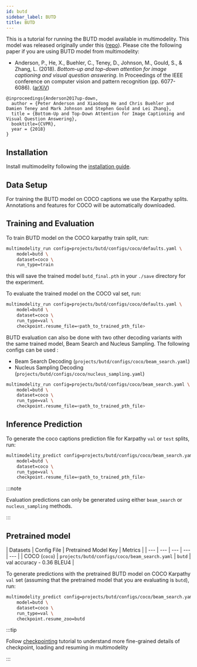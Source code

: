 ```yaml
---
id: butd
sidebar_label: BUTD
title: BUTD
---
```


This is a tutorial for running the BUTD model available in multimodelity. This model was released originally under this ([repo](https://github.com/peteanderson80/bottom-up-attention)). Please cite the following paper if you are using BUTD model from multimodelity:

* Anderson, P., He, X., Buehler, C., Teney, D., Johnson, M., Gould, S., & Zhang, L. (2018). *Bottom-up and top-down attention for image captioning and visual question answering*. In Proceedings of the IEEE conference on computer vision and pattern recognition (pp. 6077-6086). ([arXiV](https://arxiv.org/abs/1707.07998))
```
@inproceedings{Anderson2017up-down,
  author = {Peter Anderson and Xiaodong He and Chris Buehler and Damien Teney and Mark Johnson and Stephen Gould and Lei Zhang},
  title = {Bottom-Up and Top-Down Attention for Image Captioning and Visual Question Answering},
  booktitle={CVPR},
  year = {2018}
}
```


## Installation

Install multimodelity following the [installation guide](https://multimodelity.sh/docs/getting_started/installation/).

## Data Setup

For training the BUTD model on COCO captions we use the Karpathy splits. Annotations and features for COCO will be automatically downloaded.

## Training and Evaluation

To train BUTD model on the COCO karpathy train split, run:

```bash
multimodelity_run config=projects/butd/configs/coco/defaults.yaml \
    model=butd \
    dataset=coco \
    run_type=train
```

this will save the trained model `butd_final.pth` in your `./save` directory for the experiment.

To evaluate the trained model on the COCO val set, run:

```bash
multimodelity_run config=projects/butd/configs/coco/defaults.yaml \
    model=butd \
    dataset=coco \
    run_type=val \
    checkpoint.resume_file=<path_to_trained_pth_file>
```

BUTD evaluation can also be done with two other decoding variants with the same trained model, Beam Search and Nucleus Sampling. The following configs can be used :

- Beam Search Decoding (`projects/butd/configs/coco/beam_search.yaml`)
- Nucleus Sampling Decoding (`projects/butd/configs/coco/nucleus_sampling.yaml`)

```bash
multimodelity_run config=projects/butd/configs/coco/beam_search.yaml \
    model=butd \
    dataset=coco \
    run_type=val \
    checkpoint.resume_file=<path_to_trained_pth_file>
```


## Inference Prediction

To generate the coco captions prediction file for Karpathy `val` or `test` splits, run:

```bash
multimodelity_predict config=projects/butd/configs/coco/beam_search.yaml \
    model=butd \
    dataset=coco \
    run_type=val \
    checkpoint.resume_file=<path_to_trained_pth_file>
```

:::note

Evaluation predictions can only be generated using either `beam_search` or `nucleus_sampling` methods.

:::


## Pretrained model

| Datasets | Config File | Pretrained Model Key | Metrics |
| --- | --- | --- | --- | --- |
| COCO (`coco`) | `projects/butd/configs/coco/beam_search.yaml` | `butd` | val accuracy - 0.36 BLEU4 |


To generate predictions with the pretrained BUTD model on COCO Karpathy `val` set (assuming that the pretrained model that you are evaluating is `butd`), run:

```bash
multimodelity_predict config=projects/butd/configs/coco/beam_search.yaml \
    model=butd \
    dataset=coco \
    run_type=val \
    checkpoint.resume_zoo=butd
```

:::tip

Follow [checkpointing](https://multimodelity.sh/docs/tutorials/checkpointing) tutorial to understand more fine-grained details of checkpoint, loading and resuming in multimodelity

:::
